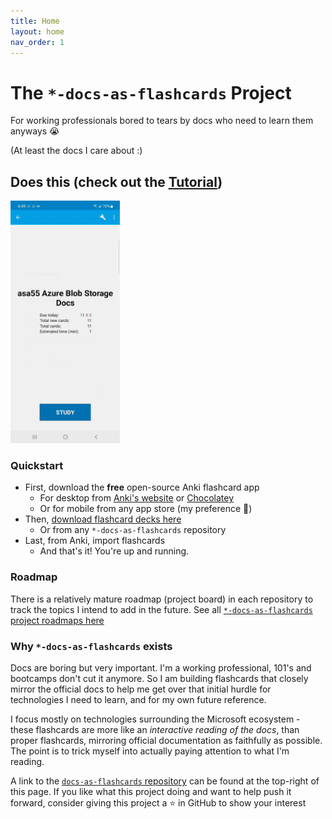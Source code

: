 ```yaml
---
title: Home
layout: home
nav_order: 1
---
```


# The `*-docs-as-flashcards` Project

For working professionals bored to tears by docs who need to learn them anyways 😭

(At least the docs I care about :)

## Does this (check out the [Tutorial](./docs/tutorial))

<img src="./docs/5.gif" width="175">


### Quickstart

- First, download the **free** open-source Anki flashcard app
  - For desktop from [Anki's website](https://apps.ankiweb.net/) or [Chocolatey](https://community.chocolatey.org/packages/anki/)
  - Or for mobile from any app store (my preference 🤠)
- Then, [download flashcard decks here](./docs/downloads)
  - Or from any `*-docs-as-flashcards` repository
- Last, from Anki, import flashcards
  - And that's it! You're up and running.

### Roadmap

There is a relatively mature roadmap (project board) in each repository to track the topics I intend to add in the future.  See all [`*-docs-as-flashcards` project roadmaps here](https://github.com/asa55/docs-as-flashcards/projects?query=is%3Aopen)

### Why `*-docs-as-flashcards` exists

Docs are boring but very important. I'm a working professional, 101's and bootcamps don't cut it anymore. So I am building flashcards that closely mirror the official docs to help me get over that initial hurdle for technologies I need to learn, and for my own future reference.

I focus mostly on technologies surrounding the Microsoft ecosystem - these flashcards are more like an _interactive reading of the docs_, than proper flashcards, mirroring official documentation as faithfully as possible. The point is to trick myself into actually paying attention to what I'm reading.

A link to the [`docs-as-flashcards` repository](https://github.com/asa55/docs-as-flashcards) can be found at the top-right of this page. If you like what this project doing and want to help push it forward, consider giving this project a ⭐ in GitHub to show your interest
